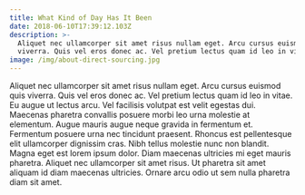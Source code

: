 ```yaml
---
title: What Kind of Day Has It Been
date: 2018-06-10T17:39:12.103Z
description: >-
  Aliquet nec ullamcorper sit amet risus nullam eget. Arcu cursus euismod quis
  viverra. Quis vel eros donec ac. Vel pretium lectus quam id leo in vitae. 
image: /img/about-direct-sourcing.jpg
---
```

Aliquet nec ullamcorper sit amet risus nullam eget. Arcu cursus euismod quis viverra. Quis vel eros donec ac. Vel pretium lectus quam id leo in vitae. Eu augue ut lectus arcu. Vel facilisis volutpat est velit egestas dui. Maecenas pharetra convallis posuere morbi leo urna molestie at elementum. Augue mauris augue neque gravida in fermentum et. Fermentum posuere urna nec tincidunt praesent. Rhoncus est pellentesque elit ullamcorper dignissim cras. Nibh tellus molestie nunc non blandit. Magna eget est lorem ipsum dolor. Diam maecenas ultricies mi eget mauris pharetra. Aliquet nec ullamcorper sit amet risus. Ut pharetra sit amet aliquam id diam maecenas ultricies. Ornare arcu odio ut sem nulla pharetra diam sit amet.
